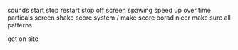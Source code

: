sounds
start stop restart
stop off screen spawing
speed up over time
particals
screen shake
score system / make score borad nicer
make sure all patterns

get on site 